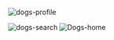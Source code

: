 

![dogs-profile](https://res.cloudinary.com/dug1natm9/image/upload/v1717474653/production/dogs-home_z72aig.png)

![dogs-search](https://res.cloudinary.com/dug1natm9/image/upload/v1717474653/production/dogs-search_k6nr4x.png)
![Dogs-home](https://res.cloudinary.com/dug1natm9/image/upload/v1717474653/production/dogs-profile_weqznq.png)
